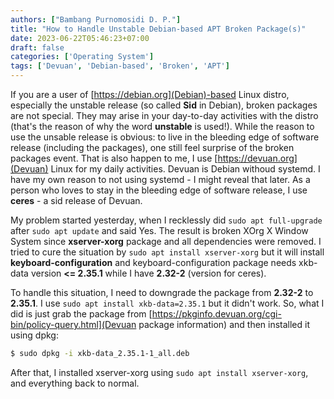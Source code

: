 ```yaml
---
authors: ["Bambang Purnomosidi D. P."]
title: "How to Handle Unstable Debian-based APT Broken Package(s)"
date: 2023-06-22T05:46:23+07:00
draft: false
categories: ['Operating System']
tags: ['Devuan', 'Debian-based', 'Broken', 'APT']
---
```


If you are a user of [https://debian.org](Debian)-based Linux distro, especially the unstable release (so called **Sid** in Debian), broken packages are not special. They may arise in your day-to-day activities with the distro (that's the reason of why the word **unstable** is used!). While the reason to use the unsable release is obvious: to live in the bleeding edge of software release (including the packages), one still feel surprise of the broken packages event. That is also happen to me, I use [https://devuan.org](Devuan) Linux for my daily activities. Devuan is Debian withoud systemd. I have my own reason to not using systemd - I might reveal that later. As a person who loves to stay in the bleeding edge of software release, I use **ceres** - a sid release of Devuan.

My problem started yesterday, when I recklessly did `sudo apt full-upgrade` after `sudo apt update` and said Yes. The result is broken XOrg X Window System since **xserver-xorg** package and all dependencies were removed. I tried to cure the situation by `sudo apt install xserver-xorg` but it will install **keyboard-configuration** and keyboard-configuration package needs xkb-data version **<= 2.35.1** while I have **2.32-2** (version for ceres). 

To handle this situation, I need to downgrade the package from **2.32-2** to **2.35.1**. I use `sudo apt install xkb-data=2.35.1` but it didn't work. So, what I did is just grab the package from [https://pkginfo.devuan.org/cgi-bin/policy-query.html](Devuan package information) and then installed it using dpkg:

```bash
$ sudo dpkg -i xkb-data_2.35.1-1_all.deb
```

After that, I installed xserver-xorg using `sudo apt install xserver-xorg`, and everything back to normal.
